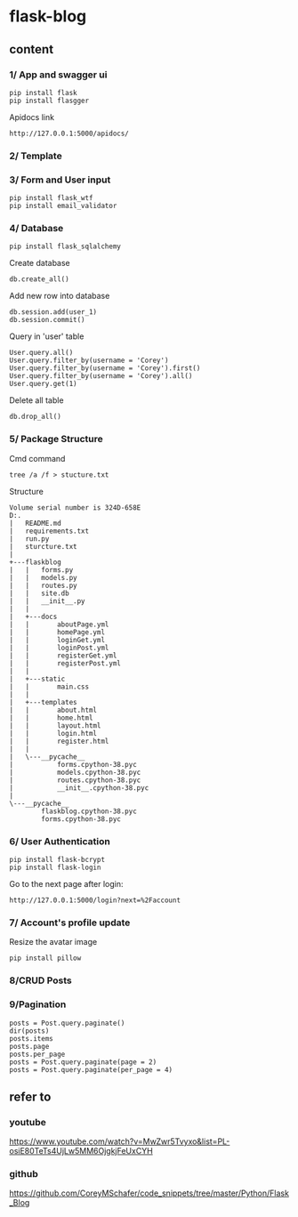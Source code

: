 # flask-blog

## content

### 1/ App and swagger ui

    pip install flask
    pip install flasgger
    
Apidocs link

    http://127.0.0.1:5000/apidocs/

### 2/ Template

### 3/ Form and User input

    pip install flask_wtf
    pip install email_validator

### 4/ Database

    pip install flask_sqlalchemy

Create database
    
    db.create_all()
    
Add new row into database 

    db.session.add(user_1)
    db.session.commit()
    
Query in 'user' table

    User.query.all()
    User.query.filter_by(username = 'Corey')
    User.query.filter_by(username = 'Corey').first()
    User.query.filter_by(username = 'Corey').all()
    User.query.get(1)

Delete all table

    db.drop_all()
    
### 5/ Package Structure

Cmd command

    tree /a /f > stucture.txt 
  
Structure

    Volume serial number is 324D-658E
    D:.
    |   README.md
    |   requirements.txt
    |   run.py
    |   sturcture.txt
    |   
    +---flaskblog
    |   |   forms.py
    |   |   models.py
    |   |   routes.py
    |   |   site.db
    |   |   __init__.py
    |   |   
    |   +---docs
    |   |       aboutPage.yml
    |   |       homePage.yml
    |   |       loginGet.yml
    |   |       loginPost.yml
    |   |       registerGet.yml
    |   |       registerPost.yml
    |   |       
    |   +---static
    |   |       main.css
    |   |       
    |   +---templates
    |   |       about.html
    |   |       home.html
    |   |       layout.html
    |   |       login.html
    |   |       register.html
    |   |       
    |   \---__pycache__
    |           forms.cpython-38.pyc
    |           models.cpython-38.pyc
    |           routes.cpython-38.pyc
    |           __init__.cpython-38.pyc
    |           
    \---__pycache__
            flaskblog.cpython-38.pyc
            forms.cpython-38.pyc
        
### 6/ User Authentication

    pip install flask-bcrypt
    pip install flask-login

Go to the next page after login:

    http://127.0.0.1:5000/login?next=%2Faccount
    
### 7/ Account's profile update
    
Resize the avatar image

    pip install pillow

### 8/CRUD Posts

### 9/Pagination

    posts = Post.query.paginate()
    dir(posts)
    posts.items
    posts.page
    posts.per_page
    posts = Post.query.paginate(page = 2)
    posts = Post.query.paginate(per_page = 4)
    
## refer to
### youtube
https://www.youtube.com/watch?v=MwZwr5Tvyxo&list=PL-osiE80TeTs4UjLw5MM6OjgkjFeUxCYH
### github
https://github.com/CoreyMSchafer/code_snippets/tree/master/Python/Flask_Blog
